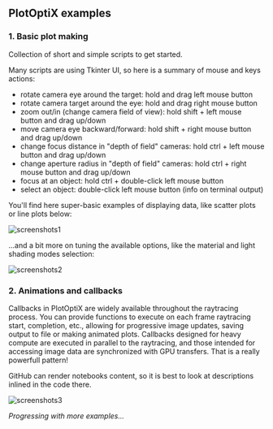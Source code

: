 ## PlotOptiX examples

### 1. Basic plot making

Collection of short and simple scripts to get started.

Many scripts are using Tkinter UI, so here is a summary of mouse and keys actions:
- rotate camera eye around the target: hold and drag left mouse button
- rotate camera target around the eye: hold and drag right mouse button
- zoom out/in (change camera field of view): hold shift + left mouse button and drag up/down
- move camera eye backward/forward: hold shift + right mouse button and drag up/down
- change focus distance in "depth of field" cameras: hold ctrl + left mouse button and drag up/down
- change aperture radius in "depth of field" cameras: hold ctrl + right mouse button and drag up/down
- focus at an object: hold ctrl + double-click left mouse button
- select an object: double-click left mouse button (info on terminal output)

You'll find here super-basic examples of displaying data, like scatter plots or line plots below:

![screenshots1](https://github.com/rnd-team-dev/plotoptix/blob/master/examples/basic_scripts_screens.jpg "PlotOptiX output screenshots")

...and a bit more on tuning the available options, like the material and light shading modes selection:

![screenshots2](https://github.com/rnd-team-dev/plotoptix/blob/master/examples/light_shading_modes.jpg "PlotOptiX light shading")

### 2. Animations and callbacks

Callbacks in PlotOptiX are widely available throughout the raytracing process. You can provide functions to execute on each frame raytracing start, completion, etc., allowing for progressive image updates, saving output to file or making animated plots. Callbacks designed for heavy compute are executed in parallel to the raytracing, and those intended for accessing image data are synchronized with GPU transfers. That is a really powerfull pattern!

GitHub can render notebooks content, so it is best to look at descriptions inlined in the code there.

![screenshots3](https://github.com/rnd-team-dev/plotoptix/blob/master/examples/notebook_screens.jpg "PlotOptiX in notebook screenshots")

*Progressing with more examples...*

